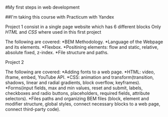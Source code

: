 #My first steps in web development

##I'm taking this course with Practicum with Yandex

Project 1 consist in a single page website which has 6 different blocks
Only *HTML* and *CSS* where used in this first project

The following are covered:
*BEM Methodology.
*Language of the Webpage and its elements.
*Flexbox.
*Positining elements: flow and static, relative, absolute fixed, z-index.
*File structure and paths.

Project 2

The following are covered:
*Adding fonts to a web page.
*HTML: video, iframe, embed, YouTube API.
*CSS: animation and transform(transition, shadows, linear and radial gradients, block overflow, keyframes).
*Forms(input fields, max and min values, reset and submit, labels, checkboxes and radio buttons, placeholders, required fields, attribute selectors).
*Files paths and organizing BEM files (block, element and modifier structure, global styles, connect necessary blocks to a web page, connect third-party code).
